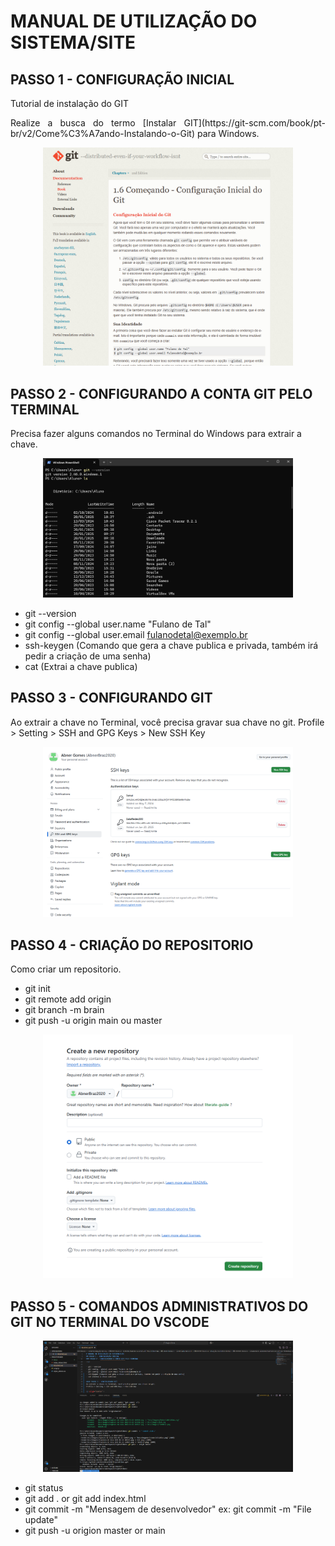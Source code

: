 # MANUAL DE UTILIZAÇÃO DO SISTEMA/SITE
## PASSO 1 - CONFIGURAÇÃO INICIAL
Tutorial de instalação do GIT

 <p align="justify">
    Realize a busca do termo [Instalar GIT](https://git-scm.com/book/pt-br/v2/Come%C3%A7ando-Instalando-o-Git) para Windows.
</p>

 <p align="center">
    <a href="https://git-scm.com/book/pt-br/v2/Come%C3%A7ando-Configura%C3%A7%C3%A3o-Inicial-do-Git" target="_blank">
        <img src="Docs/Imagens/Git.png" width="400"> 
    </a>
</p>

## PASSO 2 - CONFIGURANDO A CONTA GIT PELO TERMINAL
Precisa fazer alguns comandos no Terminal do Windows para extrair a chave.

<p align="center">
    <img src="Docs/Imagens/Terminal.png" width="400"> 
</p>

- git --version
- git config --global user.name "Fulano de Tal"
- git config --global user.email fulanodetal@exemplo.br
- ssh-keygen (Comando que gera a chave publica e privada, também irá pedir a criação de uma senha)
- cat (Extrai a chave publica)

## PASSO 3 - CONFIGURANDO GIT
Ao extrair a chave no Terminal, você precisa gravar sua chave no git.
Profile > Setting > SSH and GPG Keys > New SSH Key

<p align="center">
    <img src="Docs/Imagens/Captura de tela 2025-01-23 092848.png" width="400"> 
</p>

## PASSO 4 - CRIAÇÃO DO REPOSITORIO
Como criar um repositorio.

- git init
- git remote add origin
- git branch -m brain
- git push -u origin main ou master

<p align="center">
    <img src="Docs/Imagens/Repositorio.png" width="400"> 
</p>

## PASSO 5 - COMANDOS ADMINISTRATIVOS DO GIT NO TERMINAL DO VSCODE

<p align="center">
    <img src="Docs/Imagens/Terminal VScode.png" width="400"> 
</p>

- git status
- git add . or git add index.html
- git commit -m "Mensagem de desenvolvedor" ex: git commit -m "File update"
- git push -u origion master or main
